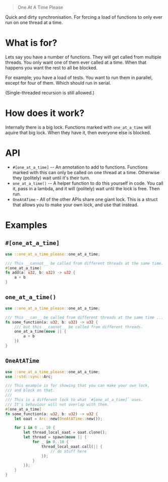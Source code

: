 > One At A Time Please

Quick and dirty synchronisation. For forcing a load of functions to only ever run on one thread at a time.

# What is for?

Lets say you have a number of functions. They will get called from multiple threads.
You only want one of them ever called at a time. When that happens you want the rest to all be blocked.

For example; you have a load of tests. You want to run them in parallel, except for four of them. Which should run in serial.

(Single-threaded recursion is still allowed.)

# How does it work?

Internally there is a big lock. Functions marked with `one_at_a_time` will aquire that big lock. When they have it, then everyone else is blocked.

# API

 - `#[one_at_a_time]` -- An annotation to add to functions. Functions marked with this can only be called on one thread at a time. Otherwise they (politely) wait until it's their turn.
 - `one_at_a_time()` -- A helper function to do this yourself in code. You call it, pass in a lambda, and it will (politely) wait until the lock is free. Then run.
 - `OneAtATime` - All of the other APIs share one giant lock. This is a struct that allows you to make your own lock, and use that instead.

# Examples

## `#[one_at_a_time]`

```Rust
use ::one_at_a_time_please::one_at_a_time;

/// This __cannot__ be called from different threads at the same time.
#[one_at_a_time]
fn add(a: u32, b: u32) -> u32 {
    a + b
}
```

## `one_at_a_time()`

```Rust
use ::one_at_a_time_please::one_at_a_time;

/// This __can__ be called from different threads at the same time ...
fn some_function(a: u32, b: u32) -> u32 {
    /// but this __cannot__ be called from different threads.
    one_at_a_time(move || {
        a + b
    })
}
```

## `OneAtATime`

```Rust
use ::one_at_a_time_please::one_at_a_time;
use ::std::sync::Arc;

/// This example is for showing that you can make your own lock,
/// and block on that.
///
/// This is a different lock to what `#[one_at_a_time]` uses.
/// It's behaviour will not overlap with them.
#[one_at_a_time]
fn some_function(a: u32, b: u32) -> u32 {
    let oaat = Arc::new(OneAtATime::new());

    for i in 0 .. 10 {
        let thread_local_oaat = oaat.clone();
        let thread = spawn(move || {
            for _ in 0..10 {
                thread_local_oaat.call(|| {
                    // do stuff here
                });
            }
        });
    }
}
```
